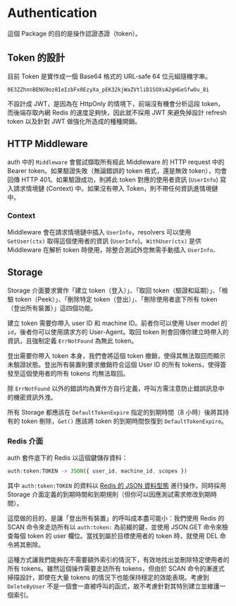 # Authentication

這個 Package 的目的是操作認證憑證（token）。

## Token 的設計

目前 Token 是實作成一個 Base64 格式的 URL-safe 64 位元組隨機字串。

```plain
0E3ZZhnnBENG9oz8IeIzbFx0EzyXa_pEK32kjWaZVtliD1SOXsA2gHGeSfwOu_8i
```

不設計成 JWT，是因為在 HttpOnly 的情境下，前端沒有機會分析這段 token，而後端存取內網 Redis 的速度足夠快，因此就不採用 JWT 來避免掉設計 refresh token 以及針對 JWT 做強化所造成的種種開銷。

## HTTP Middleware

auth 中的 `Middleware` 會嘗試擷取所有經此 Middleware 的 HTTP request 中的 Bearer token。如果驗證失敗（無論錯誤的 token 格式，還是無效 token），均會回傳 HTTP 401。如果驗證成功，則將此 token 對應的使用者資訊 (`UserInfo`) 寫入請求情境鏈 (Context) 中。如果沒有帶入 Token，則不帶任何資訊進情境鏈中。

### Context

Middleware 會在請求情境鏈中插入 `UserInfo`，resolvers 可以使用 `GetUser(ctx)` 取得這個使用者的資訊 (`UserInfo`)。`WithUser(ctx)` 是供 Middleware 在解析 token 時使用，除整合測試外您無需手動插入 `UserInfo。`

## Storage

Storage 介面要求實作「建立 token（登入）」、「取回 token（驗證和延期）」、「檢驗 token（Peek）」、「刪除特定 token（登出）」、「刪除使用者底下所有 token（登出所有裝置）」這四個功能。

建立 token 需要你帶入 user ID 和 machine ID。前者你可以使用 User model 的 `id`，後者你可以使用請求方的 User-Agent。取回 token 則會回傳你建立時帶入的資訊，且強制定義 `ErrNotFound` 為無此 token。

登出需要你帶入 token 本身，我們會將這個 token 撤銷，使得其無法取回而顯示未驗證狀態。登出所有裝置則要求撤銷符合這個 User ID 的所有 tokens，使得簽發至這個使用者的所有 tokens 均無法取回。

除 `ErrNotFound` 以外的錯誤均為實作方自行定義，呼叫方需注意防止錯誤訊息中的機密資訊外洩。

所有 Storage 都應該在 `DefaultTokenExpire` 指定的到期時間（8 小時）後將其持有的 token 刪除，`Get()` 應該將 token 的到期時間恢復到 `DefaultTokenExpire`。

### Redis 介面

auth 套件底下的 Redis 以這個鍵儲存資料：

```jsx
auth:token:TOKEN -> JSON({ user_id, machine_id, scopes })
```

其中 `auth:token:TOKEN` 的資料以 [Redis 的 JSON 資料型態](https://redis.io/docs/latest/develop/data-types/json/) 進行操作，同時採用 Storage 介面定義的到期時間和到期規則（但你可以因應測試需求修改到期時間）。

這麼做的目的，是讓「登出所有裝置」的呼叫成本盡可能小：我們使用 Redis 的 SCAN 命令來走訪所有以 `auth:token:` 為前綴的鍵，並使用 JSON.GET 命令來檢查每個 token 的 user 欄位。當找到屬於目標使用者的 token 時，就使用 DEL 命令將其刪除。

這種方式讓我們能夠在不需要額外索引的情況下，有效地找出並刪除特定使用者的所有 tokens。雖然這個操作需要走訪所有 tokens，但由於 SCAN 命令的漸進式掃描設計，即使在大量 tokens 的情況下也能保持穩定的效能表現。考慮到 `DeleteByUser` 不是一個會一直被呼叫的函式，故不考慮針對其特別建立並維護一個索引。
